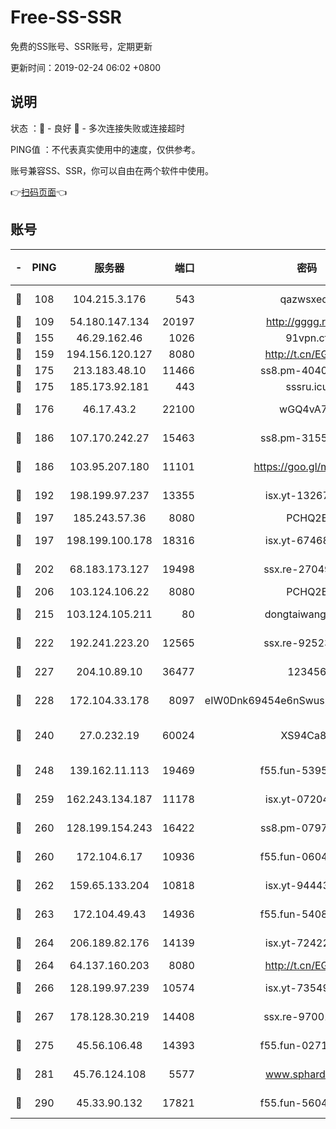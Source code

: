# Free-SS-SSR

免费的SS账号、SSR账号，定期更新

更新时间：2019-02-24 06:02 +0800

## 说明

状态     ：🙂 - 良好 🙁 - 多次连接失败或连接超时

PING值   ：不代表真实使用中的速度，仅供参考。

账号兼容SS、SSR，你可以自由在两个软件中使用。

👉[扫码页面](https://liesauer.github.io/free-ss-ssr.github.io/)👈

## 账号

|-|PING|服务器|端口|密码|加密方式|区域|
|:----:|:----:|:-----:|-----:|:----:|:----:|:----:|
|🙂|108|104.215.3.176|543|qazwsxedc|aes-256-gcm|JP|
|🙂|109|54.180.147.134|20197|http://gggg.rocks|chacha20|KR|
|🙂|155|46.29.162.46|1026|91vpn.cf|rc4-md5|RU|
|🙂|159|194.156.120.127|8080|http://t.cn/EGJIyrl|rc4-md5|RU|
|🙂|175|213.183.48.10|11466|ss8.pm-40405926|rc4-md5|RU|
|🙂|175|185.173.92.181|443|sssru.icu|rc4-md5|RU|
|🙂|176|46.17.43.2|22100|wGQ4vA7D|aes-256-gcm|RU|
|🙂|186|107.170.242.27|15463|ss8.pm-31553028|aes-256-cfb|US|
|🙂|186|103.95.207.180|11101|https://goo.gl/m1zu1p|chacha20-ietf|CN|
|🙂|192|198.199.97.237|13355|isx.yt-13267292|aes-256-cfb|US|
|🙂|197|185.243.57.36|8080|PCHQ2E|rc4-md5|US|
|🙂|197|198.199.100.178|18316|isx.yt-67468554|aes-256-cfb|US|
|🙂|202|68.183.173.127|19498|ssx.re-27049875|aes-256-cfb|US|
|🙂|206|103.124.106.22|8080|PCHQ2E|rc4-md5|US|
|🙂|215|103.124.105.211|80|dongtaiwang.com|aes-256-cfb|US|
|🙂|222|192.241.223.20|12565|ssx.re-92523210|aes-256-cfb|US|
|🙂|227|204.10.89.10|36477|123456|aes-256-cfb|US|
|🙂|228|172.104.33.178|8097|eIW0Dnk69454e6nSwuspv9DmS201tQ0D|aes-256-cfb|SG|
|🙂|240|27.0.232.19|60024|XS94Ca8K|xchacha20-ietf-poly1305|HK|
|🙂|248|139.162.11.113|19469|f55.fun-53953321|aes-256-cfb|SG|
|🙂|259|162.243.134.187|11178|isx.yt-07204971|aes-256-cfb|US|
|🙂|260|128.199.154.243|16422|ss8.pm-07972261|aes-256-cfb|SG|
|🙂|260|172.104.6.17|10936|f55.fun-06041209|aes-256-cfb|US|
|🙂|262|159.65.133.204|10818|isx.yt-94443134|aes-256-cfb|SG|
|🙂|263|172.104.49.43|14936|f55.fun-54084104|aes-256-cfb|SG|
|🙂|264|206.189.82.176|14139|isx.yt-72422097|aes-256-cfb|SG|
|🙂|264|64.137.160.203|8080|http://t.cn/EGJIyrl|rc4-md5|CA|
|🙂|266|128.199.97.239|10574|isx.yt-73549094|aes-256-cfb|SG|
|🙂|267|178.128.30.219|14408|ssx.re-97001746|aes-256-cfb|SG|
|🙂|275|45.56.106.48|14393|f55.fun-02711157|aes-256-cfb|US|
|🙂|281|45.76.124.108|5577|www.sphard.com|aes-256-cfb|AU|
|🙂|290|45.33.90.132|17821|f55.fun-56045403|aes-256-cfb|US|
